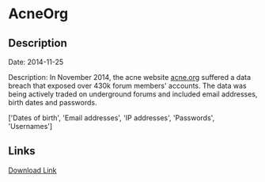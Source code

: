 # AcneOrg

## Description

Date: 2014-11-25

Description:
In November 2014, the acne website <a href="http://www.acne.org/" target="_blank" rel="noopener">acne.org</a> suffered a data breach that exposed over 430k forum members' accounts. The data was being actively traded on underground forums and included email addresses, birth dates and passwords.


['Dates of birth', 'Email addresses', 'IP addresses', 'Passwords', 'Usernames']

## Links

[Download Link](https://link-to.net/1229997/742.910442328449/dynamic/?r=YWNuZS5vcmc=)
